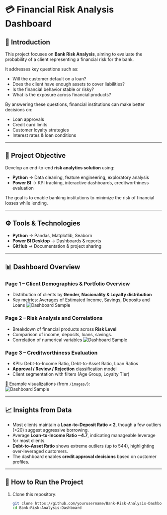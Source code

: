 # 💳 Financial Risk Analysis Dashboard  

## 📌 Introduction  
This project focuses on **Bank Risk Analysis**, aiming to evaluate the probability of a client representing a financial risk for the bank.  

It addresses key questions such as:  
- Will the customer default on a loan?  
- Does the client have enough assets to cover liabilities?  
- Is the financial behavior stable or risky?  
- What is the exposure across financial products?  

By answering these questions, financial institutions can make better decisions on:  
- Loan approvals  
- Credit card limits  
- Customer loyalty strategies  
- Interest rates & loan conditions  

---

## 🎯 Project Objective  
Develop an end-to-end **risk analytics solution** using:  
- **Python** → Data cleaning, feature engineering, exploratory analysis  
- **Power BI** → KPI tracking, interactive dashboards, creditworthiness evaluation  

The goal is to enable banking institutions to minimize the risk of financial losses while lending.  

---

## ⚙️ Tools & Technologies  
- **Python** → Pandas, Matplotlib, Seaborn  
- **Power BI Desktop** → Dashboards & reports  
- **GitHub** → Documentation & project sharing  

---

## 📊 Dashboard Overview  

### Page 1 – Client Demographics & Portfolio Overview  
- Distribution of clients by **Gender, Nacionality & Loyalty distribution**   
- Key metrics: Averages of Estimated Income, Savings, Deposits and Loans
![Dashboard Sample](images/dashboard_sample.png)

### Page 2 – Risk Analysis and Correlations  
- Breakdown of financial products across **Risk Level**  
- Comparison of income, deposits, loans, savings.
- Correlation of numerical variables 
![Dashboard Sample](images/dashboard_sample.png)

### Page 3 – Creditworthiness Evaluation  
- KPIs: Debt-to-Income Ratio, Debt-to-Asset Ratio, Loan Ratios  
- **Approval / Review / Rejection** classification model  
- Client segmentation with filters (Age Group, Loyalty Tier)  

📸 Example visualizations (from `/images/`):  
![Dashboard Sample](images/dashboard_sample.png)  

---

## 📈 Insights from Data  
- Most clients maintain a **Loan-to-Deposit Ratio < 2**, though a few outliers (>20) suggest aggressive borrowing.  
- Average **Loan-to-Income Ratio ~4.7**, indicating manageable leverage for most clients.  
- **Debt-to-Asset Ratio** shows extreme outliers (up to 544), highlighting over-leveraged customers.  
- The dashboard enables **credit approval decisions** based on customer profiles.  

---

## 🚀 How to Run the Project  

1. Clone this repository:  
   ```bash
   git clone https://github.com/yourusername/Bank-Risk-Analysis-Dashboard.git
   cd Bank-Risk-Analysis-Dashboard
